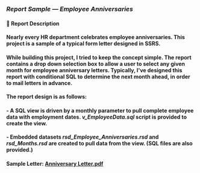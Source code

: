 ### <em>Report Sample — Employee Anniversaries</em>
#### 👋 Report Description

#### Nearly every HR department celebrates employee anniversaries. This project is a sample of a typical form letter designed in SSRS.
#### While building this project, I tried to keep the concept simple. The report contains a drop down selection box to allow a user to select any given month for employee anniversary letters. Typically, I've designed this report with conditional SQL to determine the next month ahead, in order to mail letters in advance.
#### The report design is as follows:
#### - A SQL view is driven by a monthly parameter to pull complete employee data with employment dates. <em>v_EmployeeData.sql</em> script is provided to create the view.
#### - Embedded datasets <em>rsd_Employee_Anniversaries.rsd</em> and <em>rsd_Months.rsd</em> are created to pull data from the view. (SQL files are also provided.)

#### Sample Letter: <a href="/EmployeeAnniversaries/AnniversaryLetter.png" height=750 width=550/>Anniversary Letter.pdf</a>

